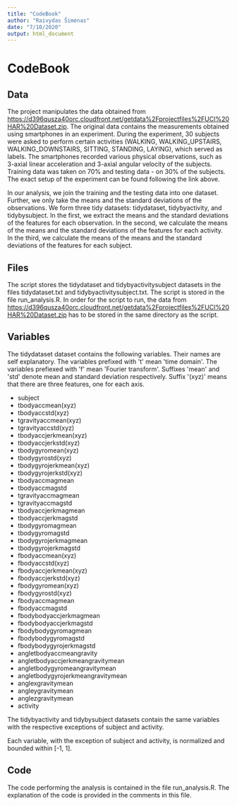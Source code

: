 ```yaml
---
title: "CodeBook"
author: "Raivydas Šimėnas"
date: "7/10/2020"
output: html_document
---
```


# CodeBook

## Data

The project manipulates the data obtained from https://d396qusza40orc.cloudfront.net/getdata%2Fprojectfiles%2FUCI%20HAR%20Dataset.zip. The original data contains the measurements obtained using smartphones in an experiment. During the experiment, 30 subjects were asked to perform certain activities (WALKING, WALKING_UPSTAIRS, WALKING_DOWNSTAIRS, SITTING, STANDING, LAYING), which served as labels. The smartphones recorded various physical observations, such as 3-axial linear acceleration and 3-axial angular velocity of the subjects. Training data was taken on 70% and testing data - on 30% of the subjects. The exact setup of the experiment can be found following the link above.

In our analysis, we join the training and the testing data into one dataset. Further, we only take the means and the standard deviations of the observations. We form three tidy datasets: tidydataset, tidybyactivity, and tidybysubject. In the first, we extract the means and the standard deviations of the features for each observation. In the second, we calculate the means of the means and the standard deviations of the features for each activity. In the third, we calculate the means of the means and the standard deviations of the features for each subject. 

## Files

The script stores the tidydataset and tidybyactivitysubject datasets in the files tidydataset.txt and tidybyactivitysubject.txt. The script is stored in the file run_analysis.R. In order for the script to run, the data from https://d396qusza40orc.cloudfront.net/getdata%2Fprojectfiles%2FUCI%20HAR%20Dataset.zip has to be stored in the same directory as the script.

## Variables

The tidydataset dataset contains the following variables. Their names are self explanatory. The variables prefixed with 't' mean 'time domain'. The variables prefiexed with 'f' mean 'Fourier transform'. Suffixes 'mean' and 'std' denote mean and standard deviation respectively. Suffix '(xyz)' means that there are three features, one for each axis.
- subject
- tbodyaccmean(xyz)
- tbodyaccstd(xyz)
- tgravityaccmean(xyz)
- tgravityaccstd(xyz)
- tbodyaccjerkmean(xyz)
- tbodyaccjerkstd(xyz)
- tbodygyromean(xyz)
- tbodygyrostd(xyz)
- tbodygyrojerkmean(xyz)
- tbodygyrojerkstd(xyz)
- tbodyaccmagmean
- tbodyaccmagstd
- tgravityaccmagmean
- tgravityaccmagstd
- tbodyaccjerkmagmean
- tbodyaccjerkmagstd
- tbodygyromagmean
- tbodygyromagstd
- tbodygyrojerkmagmean
- tbodygyrojerkmagstd
- fbodyaccmean(xyz)
- fbodyaccstd(xyz)
- fbodyaccjerkmean(xyz)
- fbodyaccjerkstd(xyz)
- fbodygyromean(xyz)
- fbodygyrostd(xyz)
- fbodyaccmagmean
- fbodyaccmagstd
- fbodybodyaccjerkmagmean
- fbodybodyaccjerkmagstd
- fbodybodygyromagmean
- fbodybodygyromagstd
- fbodybodygyrojerkmagstd
- angletbodyaccmeangravity
- angletbodyaccjerkmeangravitymean
- angletbodygyromeangravitymean
- angletbodygyrojerkmeangravitymean
- anglexgravitymean
- angleygravitymean
- anglezgravitymean
- activity

The tidybyactivity and tidybysubject datasets contain the same variables with the respective exceptions of subject and activity.

Each variable, with the exception of subject and activity, is normalized and bounded within [-1, 1].

## Code

The code performing the analysis is contained in the file run_analysis.R. The explanation of the code is provided in the comments in this file.